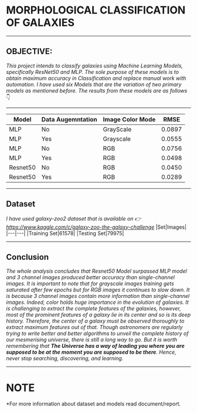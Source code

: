 # MORPHOLOGICAL CLASSIFICATION OF GALAXIES
---
## OBJECTIVE: 
*This project intends to classify galaxies using Machine Learning Models, specifically ResNet50 and MLP. The sole purpose of these models is to obtain maximum accuracy in Classification and replace manual work with automation. I have used six Models that are the variation of two primary models as mentioned before. The results from these models are as follows* 👇

---

|Model|Data Augemntation|Image Color Mode|RMSE|
|---|---|---|---|
|MLP|No|GrayScale|0.0897|
|MLP|Yes|Grayscale|0.0555|
|MLP|No|RGB|0.0756|
|MLP|Yes|RGB|0.0498|
|Resnet50|No|RGB|0.0450|
|Resnet50|Yes|RGB|0.0289|

---

## Dataset
*I have used galaxy-zoo2 dataset that is available on 👉 https://www.kaggle.com/c/galaxy-zoo-the-galaxy-challenge*
|Set|Images|
|---|---|
|Training Set|61578|
|Testing Set|79975|

---

## Conclusion
*The whole analysis concludes that Resnet50 Model surpassed MLP model and 3 channel images produced better accuracy than single-channel images. It is important to note that for grayscale images training gets saturated after few epochs but for RGB images it continues to slow down. It is because 3 channel images contain more information than single-channel images. Indeed, color holds huge importance in the evolution of galaxies. It is challenging to extract the complete features of the galaxies, however, most of the prominent features of a galaxy lie in its center and so is its deep history. Therefore, the center of a galaxy must be observed thoroughly to extract maximum features out of that. Though astronomers are regularly trying to write better and better algorithms to unveil the complete history of our mesmerising universe, there is still a long way to go. But it is worth remembering that **The Universe has a way of leading you where you are supposed to be at the moment you are supposed to be there**. Hence, never stop searching, discovering, and learning.*

---

# NOTE
*For more information about dataset and models read document/report.

